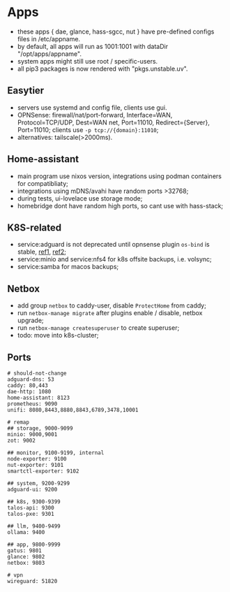 # Apps

- these apps { dae, glance, hass-sgcc, nut } have pre-defined configs files in /etc/appname.
- by default, all apps will run as 1001:1001 with dataDir "/opt/apps/appname".
- system apps might still use root / specific-users.
- all pip3 packages is now rendered with "pkgs.unstable.uv".

## Easytier

- servers use systemd and config file, clients use gui.
- OPNSense: firewall/nat/port-forward, Interface=WAN, Protocol=TCP/UDP, Dest=WAN net, Port=11010, Redirect={Server}, Port=11010; clients use `-p tcp://{domain}:11010`;
- alternatives: tailscale(>2000ms).

## Home-assistant

- main program use nixos version, integrations using podman containers for compatibliaty;
- integrations using mDNS/avahi have random ports >32768;
- during tests, ui-lovelace use storage mode;
- homebridge dont have random high ports, so cant use with hass-stack;

## K8S-related

- service:adguard is not deprecated until opnsense plugin `os-bind` is stable, [ref1](https://github.com/kubernetes-sigs/external-dns/issues/3721), [ref2](https://github.com/opnsense/plugins/pull/4177);
- service:minio and service:nfs4 for k8s offsite backups, i.e. volsync;
- service:samba for macos backups;

## Netbox

- add group `netbox` to caddy-user, disable `ProtectHome` from caddy;
- run `netbox-manage migrate` after plugins enable / disable, netbox upgrade;
- run `netbox-manage createsuperuser` to create superuser;
- todo: move into k8s-cluster;

## Ports

```shell
# should-not-change
adguard-dns: 53
caddy: 80,443
dae-http: 1080
home-assistant: 8123
prometheus: 9090
unifi: 8080,8443,8880,8843,6789,3478,10001

# remap
## storage, 9000-9099
minio: 9000,9001
zot: 9002

## monitor, 9100-9199, internal
node-exporter: 9100
nut-exporter: 9101
smartctl-exporter: 9102

## system, 9200-9299
adguard-ui: 9200

## k8s, 9300-9399
talos-api: 9300
talos-pxe: 9301

## llm, 9400-9499
ollama: 9400

## app, 9800-9999
gatus: 9801
glance: 9802
netbox: 9803

# vpn
wireguard: 51820

```
